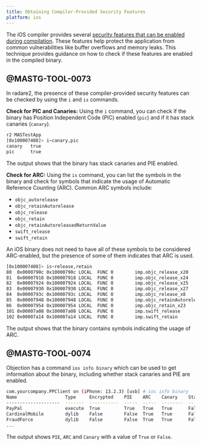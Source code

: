 ```yaml
---
title: Obtaining Compiler-Provided Security Features
platform: ios
---
```


The iOS compiler provides several [security features that can be enabled during compilation](../../../Document/0x06i-Testing-Code-Quality-and-Build-Settings.md/#binary-protection-mechanisms). These features help protect the application from common vulnerabilities like buffer overflows and memory leaks. This technique provides guidance on how to check if these features are enabled in the compiled binary.

## @MASTG-TOOL-0073

In radare2, the presence of these compiler-provided security features can be checked by using the `i` and `is` commands.

**Check for PIC and Canaries:** Using the `i` command, you can check if the binary has Position Independent Code (PIC) enabled (`pic`) and if it has stack canaries (`canary`).

```sh
r2 MASTestApp
[0x100007408]> i~canary,pic
canary   true
pic      true
```

The output shows that the binary has stack canaries and PIE enabled.

**Check for ARC:** Using the `is` command, you can list the symbols in the binary and check for symbols that indicate the usage of Automatic Reference Counting (ARC). Common ARC symbols include:

- `objc_autorelease`
- `objc_retainAutorelease`
- `objc_release`
- `objc_retain`
- `objc_retainAutoreleasedReturnValue`
- `swift_release`
- `swift_retain`

An iOS binary does not need to have all of these symbols to be considered ARC-enabled, but the presence of some of them indicates that ARC is used.

```sh
[0x100007408]> is~release,retain
80  0x0000790c 0x10000790c LOCAL  FUNC 0        imp.objc_release_x20
81  0x00007918 0x100007918 LOCAL  FUNC 0        imp.objc_release_x24
82  0x00007924 0x100007924 LOCAL  FUNC 0        imp.objc_release_x25
83  0x00007930 0x100007930 LOCAL  FUNC 0        imp.objc_release_x27
84  0x0000793c 0x10000793c LOCAL  FUNC 0        imp.objc_release_x8
85  0x00007948 0x100007948 LOCAL  FUNC 0        imp.objc_retainAutoreleasedReturnValue
86  0x00007954 0x100007954 LOCAL  FUNC 0        imp.objc_retain_x23
101 0x00007a08 0x100007a08 LOCAL  FUNC 0        imp.swift_release
102 0x00007a14 0x100007a14 LOCAL  FUNC 0        imp.swift_retain
```

The output shows that the binary contains symbols indicating the usage of ARC.

## @MASTG-TOOL-0074

Objection has a command `ios info binary` which can be used to get information about the binary, including whether stack canaries and PIE are enabled.

```sh
com.yourcompany.PPClient on (iPhone: 13.2.3) [usb] # ios info binary
Name                  Type     Encrypted    PIE    ARC    Canary    Stack Exec    RootSafe
--------------------  -------  -----------  -----  -----  --------  ------------  ----------
PayPal                execute  True         True   True   True      False         False
CardinalMobile        dylib    False        False  True   True      False         False
FraudForce            dylib    False        False  True   True      False         False
...
```

The output shows `PIE`, `ARC` and `Canary` with a value of `True` or `False`.
